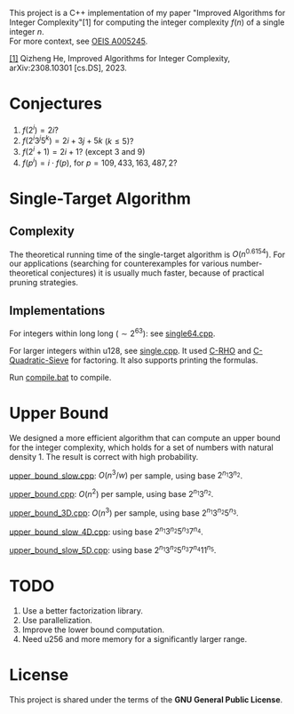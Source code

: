 This project is a C++ implementation of my paper "Improved Algorithms for Integer Complexity"[1] for computing the integer complexity $f(n)$ of a single integer $n$.  
For more context, see [OEIS A005245](https://oeis.org/A005245).

[[1]](https://arxiv.org/pdf/2308.10301.pdf) Qizheng He, Improved Algorithms for Integer Complexity, arXiv:2308.10301 [cs.DS], 2023.


# Conjectures
1. $f(2^i)=2i$?
2. $f(2^i3^j5^k)=2i+3j+5k$ ($k\leq 5$)?
3. $f(2^i+1)=2i+1$? (except 3 and 9)
4. $f(p^i)=i\cdot f(p)$, for $p=109,433,163,487,2$?


# Single-Target Algorithm

## Complexity
The theoretical running time of the single-target algorithm is $O(n^{0.6154})$. For our applications (searching for counterexamples for various number-theoretical conjectures) it is usually much faster, because of practical pruning strategies.

## Implementations
For integers within long long ($\sim 2^{63}$): see [single64.cpp](https://github.com/hqztrue/integer_complexity/blob/main/old/single64.cpp).

For larger integers within u128, see [single.cpp](https://github.com/hqztrue/integer_complexity/blob/main/integer-complexity-128/single.cpp). It used [C-RHO](https://github.com/michel-leonard/C-RHO) and [C-Quadratic-Sieve](https://github.com/michel-leonard/C-Quadratic-Sieve) for factoring. It also supports printing the formulas.

Run [compile.bat]() to compile.


# Upper Bound
We designed a more efficient algorithm that can compute an upper bound for the integer complexity, which holds for a set of numbers with natural density 1. The result is correct with high probability.

[upper_bound_slow.cpp](https://github.com/hqztrue/integer_complexity/blob/main/upper_bound/upper_bound_slow.cpp): $O(n^3/w)$ per sample, using base $2^{n_1}3^{n_2}$.

[upper_bound.cpp](https://github.com/hqztrue/integer_complexity/blob/main/upper_bound/upper_bound.cpp): $O(n^2)$ per sample, using base $2^{n_1}3^{n_2}$.

[upper_bound_3D.cpp](https://github.com/hqztrue/integer_complexity/blob/main/upper_bound/upper_bound_3D.cpp): $O(n^3)$ per sample, using base $2^{n_1}3^{n_2}5^{n_3}$.

[upper_bound_slow_4D.cpp](https://github.com/hqztrue/integer_complexity/blob/main/upper_bound/upper_bound_slow_4D.cpp): using base $2^{n_1}3^{n_2}5^{n_3}7^{n_4}$.

[upper_bound_slow_5D.cpp](https://github.com/hqztrue/integer_complexity/blob/main/upper_bound/upper_bound_slow_5D.cpp): using base $2^{n_1}3^{n_2}5^{n_3}7^{n_4}11^{n_5}$.

# TODO
1. Use a better factorization library.
2. Use parallelization.
3. Improve the lower bound computation.
4. Need u256 and more memory for a significantly larger range.


# License
This project is shared under the terms of the **GNU General Public License**.

